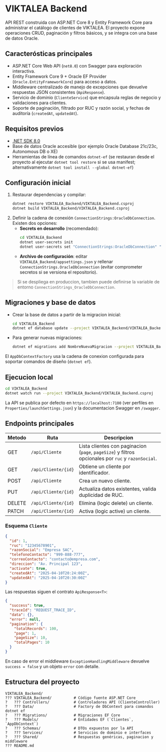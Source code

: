 # VIKTALEA Backend

API REST construida con ASP.NET Core 8 y Entity Framework Core para administrar el catálogo de clientes de VIKTALEA. El proyecto expone operaciones CRUD, paginación y filtros básicos, y se integra con una base de datos Oracle.

## Caracterósticas principales

- ASP.NET Core Web API (`net8.0`) con Swagger para exploración interactiva.
- Entity Framework Core 9 + Oracle EF Provider (`Oracle.EntityFrameworkCore`) para acceso a datos.
- Middleware centralizado de manejo de excepciones que devuelve respuestas JSON consistentes (`ApiResponse`).
- Servicio de dominio (`ClienteService`) que encapsula reglas de negocio y validaciones para clientes.
- Soporte de paginación, filtrado por RUC y razón social, y fechas de auditoría (`createdAt`, `updatedAt`).

## Requisitos previos

- [.NET SDK 8.0](https://dotnet.microsoft.com/download)
- Base de datos Oracle accesible (por ejemplo Oracle Database 21c/23c, Autonomous DB o XE)
- Herramientas de línea de comandos `dotnet-ef` (se restauran desde el proyecto al ejecutar `dotnet tool restore` si se usa manifest; alternativamente `dotnet tool install --global dotnet-ef`)

## Configuración inicial

1. Restaurar dependencias y compilar:
   ```bash
   dotnet restore VIKTALEA_Backend/VIKTALEA_Backend.csproj
   dotnet build VIKTALEA_Backend/VIKTALEA_Backend.csproj
   ```
2. Definir la cadena de conexión `ConnectionStrings:OracleDbConnection`. Existen dos opciones:
   - **Secrets en desarrollo** (recomendado):
     ```bash
     cd VIKTALEA_Backend
     dotnet user-secrets init
     dotnet user-secrets set "ConnectionStrings:OracleDbConnection" "User Id=VIKTALEA;Password=********;Data Source=localhost:1521/XEPDB1"
     ```
   - **Archivo de configuración**: editar `VIKTALEA_Backend/appsettings.json` y rellenar `ConnectionStrings.OracleDbConnection` (evitar comprometer secretos si se versiona el repositorio).

> Si se despliega en produccion, tambien puede definirse la variable de entorno `ConnectionStrings_OracleDbConnection`.

## Migraciones y base de datos

- Crear la base de datos a partir de la migracion inicial:
  ```bash
  cd VIKTALEA_Backend
  dotnet ef database update --project VIKTALEA_Backend/VIKTALEA_Backend.csproj --startup-project VIKTALEA_Backend/VIKTALEA_Backend.csproj
  ```
- Para generar nuevas migraciones:
  ```bash
  dotnet ef migrations add NombreNuevaMigracion --project VIKTALEA_Backend/VIKTALEA_Backend.csproj --startup-project VIKTALEA_Backend/VIKTALEA_Backend.csproj
  ```

El `AppDbContextFactory` usa la cadena de conexion configurada para soportar comandos de diseño (`dotnet ef`).

## Ejecucion local

```bash
cd VIKTALEA_Backend
dotnet watch run --project VIKTALEA_Backend/VIKTALEA_Backend.csproj
```

La API se publica por defecto en `https://localhost:7100` (ver perfiles en `Properties/launchSettings.json`) y la documentacion Swagger en `/swagger`.

## Endpoints principales

| Metodo | Ruta | Descripcion |
| --- | --- | --- |
| GET | `/api/Cliente` | Lista clientes con paginacion (`page`, `pageSize`) y filtros opcionales por `ruc` y `razonSocial`. |
| GET | `/api/Cliente/{id}` | Obtiene un cliente por identificador. |
| POST | `/api/Cliente` | Crea un nuevo cliente. |
| PUT | `/api/Cliente/{id}` | Actualiza datos existentes, valida duplicidad de RUC. |
| DELETE | `/api/Cliente/{id}` | Elimina (logic delete) un cliente. |
| PATCH | `/api/Cliente/{id}` | Activa (logic active) un cliente. |

### Esquema `Cliente`

```json
{
  "id": 1,
  "ruc": "12345678901",
  "razonSocial": "Empresa SAC",
  "telefonoContacto": "999-888-777",
  "correoContacto": "contacto@empresa.com",
  "direccion": "Av. Principal 123",
  "activate": true,
  "createdAt": "2025-04-10T20:24:00Z",
  "updatedAt": "2025-04-10T20:30:00Z"
}
```

Las respuestas siguen el contrato `ApiResponse<T>`:
```json
{
  "success": true,
  "traceId": "REQUEST_TRACE_ID",
  "data": {},
  "error": null,
  "pagination": {
    "totalRecords": 100,
    "page": 1,
    "pageSize": 10,
    "totalPages": 10
  }
}
```

En caso de error el middleware `ExceptionHandlingMiddleware` devuelve `success = false` y un objeto `error` con detalle.

## Estructura del proyecto

```
VIKTALEA_Backend/
??? VIKTALEA_Backend/          # Código fuente ASP.NET Core
?   ??? Controllers/           # Controladores API (ClienteController)
?   ??? Data/                  # Factory de DbContext para comandos dotnet ef
?   ??? Migrations/            # Migraciones EF Core
?   ??? Models/                # Entidades EF (`Clientes`, `AppDbContext`)
?   ??? Schemas/               # DTOs expuestos por la API
?   ??? Services/              # Servicios de dominio e interfaces
?   ??? Shared/                # Respuestas genéricas, paginacion y middleware
??? README.md
```

